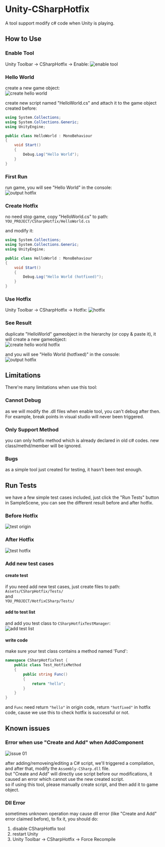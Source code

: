 # Unity-CSharpHotfix

A tool support modify c# code when Unity is playing.


## How to Use
### Enable Tool
Unity Toolbar -> CSharpHotfix -> Enable: 
![enable tool](Document/enable_tool.png)

### Hello World
create a new game object:   
![create hello world](Document/hello_world.png)

create new script named "HelloWorld.cs" and attach it to the game object created before: 
``` csharp
using System.Collections;
using System.Collections.Generic;
using UnityEngine;

public class HelloWorld : MonoBehaviour
{
    void Start()
    {
        Debug.Log("Hello World");
    }
}

```

### First Run
run game, you will see "Hello World" in the console:  
![output hotfix](Document/output.png)  


### Create Hotfix 
no need stop game, copy "HelloWorld.cs" to path: 
```YOU_PROJECT/CSharpHotfix/HelloWorld.cs```

and modify it: 
``` csharp
using System.Collections;
using System.Collections.Generic;
using UnityEngine;

public class HelloWorld : MonoBehaviour
{
    void Start()
    {
        Debug.Log("Hello World (hotfixed)");
    }
}
```

### Use Hotfix
Unity Toolbar -> CSharpHotfix -> Hotfix:
![hotfix](Document/hotfix.png)

### See Result
duplicate "HelloWorld" gameobject in the hierarchy (or copy & paste it), it will create a new gameobject:   
![create hello world hotfix](Document/hello_world_hotfix.png)  

and you will see "Hello World (hotfixed)" in the console:  
![output hotfix](Document/output_hotfix.png)  



## Limitations
There're many limitations when use this tool: 

### Cannot Debug
as we will modify the .dll files when enable tool, you can't debug after then.  
For example, break points in visual studio will never been triggered. 

### Only Support Method 
you can only hotfix method which is already declared in old c# codes. new class/methd/member will be ignored.

### Bugs
as a simple tool just created for testing, it hasn't been test enough. 


## Run Tests
we have a few simple test cases included, just click the "Run Tests" button in SampleScene, you can see the different result before and after hotfix.  

### Before Hotfix
![test origin](Document/test_origin.png)  

### After Hotfix
![test hotfix](Document/test_hotfix.png)  

### Add new test cases
#### create test
if you need add new test cases, just create files to path: 
```Assets/CSharpHotfix/Tests/```  
and  
```YOU_PROJECT/HotfixCSharp/Tests/```  

#### add to test list
and add you test class to ```CSharpHotfixTestManager```:  
![add test list](Document/add_test_list.png)  


#### write code
make sure your test class contains a method named 'Fund': 
``` csharp
namespace CSharpHotfixTest {
    public class Test_HotfixMethod
    {
        public string Func()
        {
            return "hello";
        }
    }
}
```
and ```Func``` need return ```"hello"``` in origin code, return ```"hotfixed"``` in hotfix code, cause we use this to check hotfix is successful or not.


## Known issues

### Error when use "Create and Add" when AddComponent
![issue 01](Document/issue_01.png)  

after adding/removeing/editing a C# script, we'll triggered a compilation, and after that, modify the ```Assembly-CSharp.dll``` file.  
but "Create and Add" will directly use script before our modifications, it caused an error which cannot use the new created script.  
so if using this tool, please manually create script, and then add it to game object.


### Dll Error
sometimes unknown operation may cause dll error (like "Create and Add" error claimed before), to fix it, you should do:  
1. disable CSharpHotfix tool
2. restart Unity
3. Unity Toolbar -> CSharpHotfix -> Force Recompile